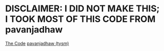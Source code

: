 # DISCLAIMER: I DID NOT MAKE THIS; I TOOK MOST OF THIS CODE FROM pavanjadhaw
[The Code](https://github.com/pavanjadhaw/birthday-counter)
[pavanjadhaw (tysm)](https://github.com/pavanjadhaw/)
